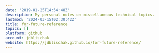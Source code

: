 ```yaml
---
date: '2019-01-25T14:54:48Z'
description: My personal notes on miscellaneous technical topics.
lastmod: '2024-03-15T02:30:42Z'
title: for-future-reference
topics: []
platform: github
account: jdblischak
website: https://jdblischak.github.io/for-future-reference/
---
```


